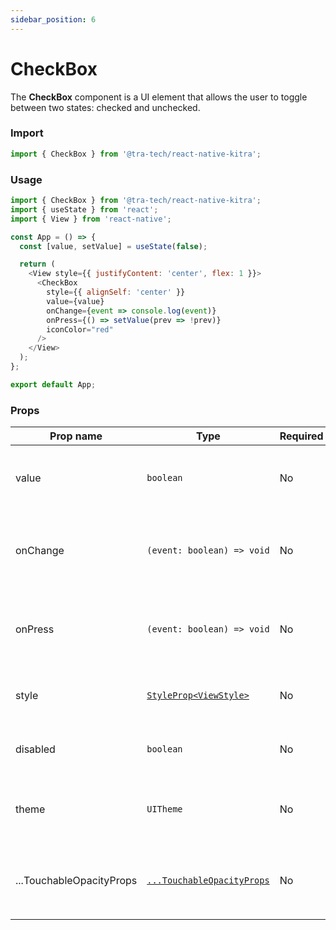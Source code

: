 ```yaml
---
sidebar_position: 6
---
```


# CheckBox

The **CheckBox** component is a UI element that allows the user to toggle between two states: checked and unchecked.

### Import

```js  
import { CheckBox } from '@tra-tech/react-native-kitra';
```
### Usage

```js  
import { CheckBox } from '@tra-tech/react-native-kitra';
import { useState } from 'react';
import { View } from 'react-native';

const App = () => {
  const [value, setValue] = useState(false);

  return (
    <View style={{ justifyContent: 'center', flex: 1 }}>
      <CheckBox
        style={{ alignSelf: 'center' }}
        value={value}
        onChange={event => console.log(event)}
        onPress={() => setValue(prev => !prev)}
        iconColor="red"
      />
    </View>
  );
};

export default App;

```
### Props

| Prop name | Type | Required | Description |
| --- | --- | --- | --- |
| value | `boolean` | No | Determines whether the checkbox is checked or unchecked. |
| onChange | `(event: boolean) => void` | No | Callback function to be called when the value of a check box component changes.|
| onPress| `(event: boolean) => void` | No | Callback function to be called when the checkbox component is pressed.|
| style | [``StyleProp<ViewStyle>``](https://reactnative.dev/docs/view-style-props) | No | Additional styles to apply to the checkbox container. |
| disabled | `boolean` | No | Determines whether the checkbox is disabled or not. |
| theme | `UITheme` | No | An object containing the color palette used for the checkbox. |
| ...TouchableOpacityProps | [``...TouchableOpacityProps``](https://reactnative.dev/docs/touchableopacity#props) | No | Any additional props to be passed to the underlying `TouchableOpacity` component. |

